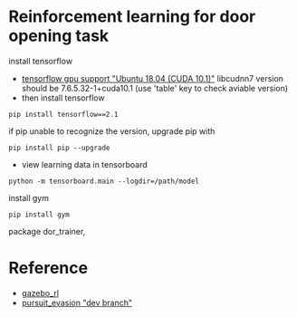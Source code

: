 # Reinforcement learning for door opening task

install tensorflow
- [tensorflow gpu support "Ubuntu 18.04 (CUDA 10.1)"](https://www.tensorflow.org/install/gpu)
libcudnn7 version should be 7.6.5.32-1+cuda10.1 (use 'table' key to check aviable version)
- then install tensorflow
```
pip install tensorflow==2.1
```
if pip unable to recognize the version, upgrade pip with
```
pip install pip --upgrade
```
- view learning data in tensorboard
```
python -m tensorboard.main --logdir=/path/model
```

install gym
```
pip install gym
```
package dor_trainer,


# Reference
- [gazebo_rl](https://github.com/deePurrobotics/gazebo_rl.git)
- [pursuit_evasion "dev branch"](https://github.com/linZHank/pursuit_evasion)
